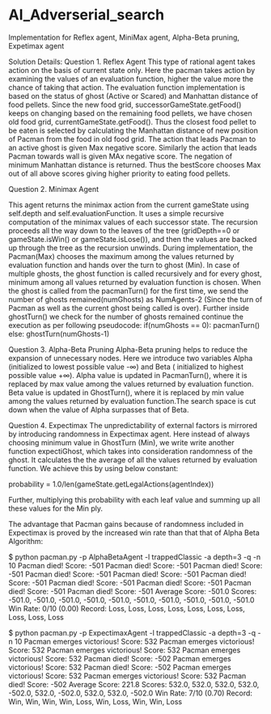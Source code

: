 # AI_Adverserial_search
Implementation for Reflex agent, MiniMax agent, Alpha-Beta pruning, Expetimax agent

Solution Details:
Question 1. Reflex Agent
This type of rational agent takes action on the basis of current state only. Here the pacman takes action by examining the values of an evaluation function, higher the value more the chance of taking that action.
The evaluation function implementation is based on the status of ghost (Active or Scared) and Manhattan distance of food pellets. Since the new food grid, successorGameState.getFood() keeps on changing based on the remaining food pellets, we have chosen old food grid, currentGameState.getFood(). Thus the closest food pellet to be eaten is selected by calculating the Manhattan distance of new position of Pacman from the food in old food grid.
The action that leads Pacman to an active ghost is given Max negative score. Similarly the action that leads Pacman towards wall is given MAx negative score. The negation of minimum Manhattan distance is returned. Thus the bestScore chooses Max out of all above scores giving higher priority to eating food pellets.


Question 2. Minimax Agent

This agent returns the minimax action from the current gameState using self.depth and self.evaluationFunction. It uses a simple recursive computation of the minimax values of each successor state. The recursion proceeds all the way down to the leaves of the tree (gridDepth==0 or gameState.isWin() or gameState.isLose()), and then the values are backed up through the tree as the recursion unwinds.
During implementation, the Pacman(Max) chooses the maximum among the values returned by evaluation function and hands over the turn to ghost (Min). In case of multiple ghosts, the ghost function is called recursively and for every ghost, minimum among all values returned by evaluation function is chosen. When the ghost is called from the pacmanTurn() for the first time, we send the number of ghosts remained(numGhosts) as NumAgents-2 (Since the turn of Pacman as well as the current ghost being called is over). Further inside ghostTurn() we check for the number of ghosts remained continue the execution as per following pseudocode:
if(numGhosts == 0):
   pacmanTurn()
else:
   ghostTurn(numGhosts-1)


Question 3. Alpha-Beta Pruning
Alpha-Beta pruning helps to reduce the expansion of unnecessary nodes. Here we introduce two variables Alpha (initialized to lowest possible value -∞) and Beta ( initialized to highest possible value +∞). Alpha value is updated in PacmanTurn(), where it is replaced by max value among the values returned by evaluation function. Beta value is updated in GhostTurn(), where it is replaced by min value among the values returned by evaluation function.The search space is cut down when the value of Alpha surpasses that of Beta.

Question 4. Expectimax
The unpredictability of external factors is mirrored by introducing randomness in Expectimax agent. Here instead of always choosing minimum value in GhostTurn (Min), we write write another function expectiGhost, which takes into consideration randomness of the ghost. It calculates the the average of all the values returned by evaluation function. We achieve this by using below constant:

probability = 1.0/len(gameState.getLegalActions(agentIndex))

Further, multiplying this probability with each leaf value and summing up all these values for the Min ply.

The advantage that Pacman gains because of randomness included in Expectimax is proved by the increased win rate than that that of Alpha Beta Algorithm:

$ python pacman.py -p AlphaBetaAgent -l trappedClassic -a depth=3 -q -n 10
Pacman died! Score: -501
Pacman died! Score: -501
Pacman died! Score: -501
Pacman died! Score: -501
Pacman died! Score: -501
Pacman died! Score: -501
Pacman died! Score: -501
Pacman died! Score: -501
Pacman died! Score: -501
Pacman died! Score: -501
Average Score: -501.0
Scores:        -501.0, -501.0, -501.0, -501.0, -501.0, -501.0, -501.0, -501.0, -501.0, -501.0
Win Rate:      0/10 (0.00)
Record:        Loss, Loss, Loss, Loss, Loss, Loss, Loss, Loss, Loss, Loss



$ python pacman.py -p ExpectimaxAgent -l trappedClassic -a depth=3 -q -n 10
Pacman emerges victorious! Score: 532
Pacman emerges victorious! Score: 532
Pacman emerges victorious! Score: 532
Pacman emerges victorious! Score: 532
Pacman died! Score: -502
Pacman emerges victorious! Score: 532
Pacman died! Score: -502
Pacman emerges victorious! Score: 532
Pacman emerges victorious! Score: 532
Pacman died! Score: -502
Average Score: 221.8
Scores:        532.0, 532.0, 532.0, 532.0, -502.0, 532.0, -502.0, 532.0, 532.0, -502.0
Win Rate:      7/10 (0.70)
Record:        Win, Win, Win, Win, Loss, Win, Loss, Win, Win, Loss

